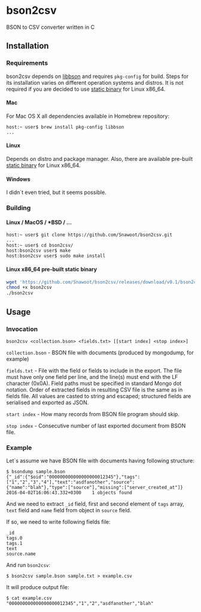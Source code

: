 # bson2csv
BSON to CSV converter written in C

## Installation

### Requirements

bson2csv depends on [libbson](https://api.mongodb.org/libbson/current/) and requires `pkg-config` for build. Steps for its installation varies on different operation systems and distros. It is not required if you are decided to use [static binary](https://github.com/Snawoot/bson2csv/releases/download/v0.1/bson2csv.static.linux_x86_64) for Linux x86_64.

#### Mac

For Mac OS X all dependencies available in Homebrew repository:
```
host:~ user$ brew install pkg-config libbson
...
```

#### Linux

Depends on distro and package manager. Also, there are available pre-built [static binary](https://github.com/Snawoot/bson2csv/releases/download/v0.1/bson2csv.static.linux_x86_64) for Linux x86_64.

#### Windows

I didn\`t even tried, but it seems possible.

### Building

#### Linux / MacOS / *BSD / ...

```
host:~ user$ git clone https://github.com/Snawoot/bson2csv.git
...
host:~ user$ cd bson2csv/
host:bson2csv user$ make
host:bson2csv user$ sudo make install
```

#### Linux x86_64 pre-built static binary
```bash
wget 'https://github.com/Snawoot/bson2csv/releases/download/v0.1/bson2csv.static.linux_x86_64' -O bson2csv
chmod +x bson2csv
./bson2csv
```

## Usage

### Invocation

```
bson2csv <collection.bson> <fields.txt> [[start index] <stop index>]
```
`collection.bson` - BSON file with documents (produced by mongodump, for example)

`fields.txt` - File with the field or fields to include in the export. The file must have only one field per line, and the line(s) must end with the LF character (0x0A). Field paths must be specified in standard Mongo dot notation. Order of extracted fields in resulting CSV file is the same as in fields file. All values are casted to string and escaped; structured fields are serialised and exported as JSON.

`start index` - How many records from BSON file program should skip.

`stop index` - Consecutive number of last exported document from BSON file.

### Example

Let\`s assume we have BSON file with documents having following structure:
```
$ bsondump sample.bson
{"_id":{"$oid":"000000000000000000012345"},"tags":["1","2","3","4"],"text":"asdfanother","source":{"name":"blah"},"type":["source"],"missing":["server_created_at"]}
2016-04-02T16:06:43.332+0300	1 objects found
```
And we need to extract `_id` field, first and second element of `tags` array, `text` field and `name` field from object in `source` field.

If so, we need to write following fields file:
```
_id
tags.0
tags.1
text
source.name
```

And run `bson2csv`:
```
$ bson2csv sample.bson sample.txt > example.csv
```

It will produce output file:
```
$ cat example.csv
"000000000000000000012345","1","2","asdfanother","blah"
```
